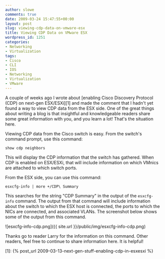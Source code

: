 ```yaml
---
author: slowe
comments: true
date: 2009-03-24 15:47:55+00:00
layout: post
slug: viewing-cdp-data-on-vmware-esx
title: Viewing CDP Data on VMware ESX
wordpress_id: 1251
categories:
- Networking
- Virtualization
tags:
- Cisco
- CLI
- IOS
- Networking
- Virtualization
- VMware
---
```


A couple of weeks ago I wrote about [enabling Cisco Discovery Protocol (CDP) on next-gen ESX/ESXi][1] and made the comment that I hadn't yet found a way to view CDP data from the ESX side. One of the great things about writing a blog is that insightful and knowledgeable readers share some great information with you, and you learn a lot! That's the situation here.

Viewing CDP data from the Cisco switch is easy. From the switch's command prompt, use this command:

	show cdp neighbors

This will display the CDP information that the switch has gathered. When CDP is enabled on ESX/ESXi, that will include information on which VMnics are attached to which switch ports.

From the ESX side, you can use this command:

	esxcfg-info | more +/CDP\ Summary

This searches for the string "CDP Summary" in the output of the `esxcfg-info` command. The output from that command will include information about the switch to which the ESX host is connected, the ports to which the NICs are connected, and associated VLANs. The screenshot below shows some of the output from this command.

![esxcfg-info-cdp.png]({{ site.url }}/public/img/esxcfg-info-cdp.png)

Thanks go to reader Larry for the information on this command. Other readers, feel free to continue to share information here. It is helpful!

[1]: {% post_url 2009-03-13-next-gen-stuff-enabling-cdp-in-esxesxi %}
